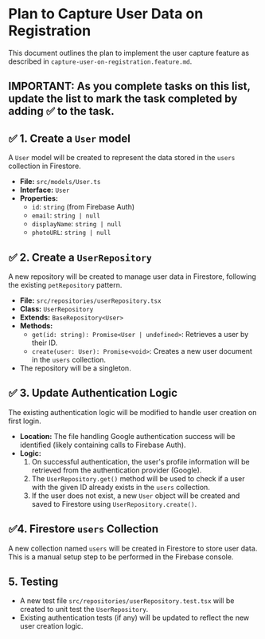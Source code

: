 # Plan to Capture User Data on Registration

This document outlines the plan to implement the user capture feature as described in `capture-user-on-registration.feature.md`.

## IMPORTANT: As you complete tasks on this list, update the list to mark the task completed by adding :white_check_mark: to the task.

## :white_check_mark: 1. Create a `User` model

A `User` model will be created to represent the data stored in the `users` collection in Firestore.

- **File:** `src/models/User.ts`
- **Interface:** `User`
- **Properties:**
  - `id`: `string` (from Firebase Auth)
  - `email`: `string | null`
  - `displayName`: `string | null`
  - `photoURL`: `string | null`

## :white_check_mark: 2. Create a `UserRepository`

A new repository will be created to manage user data in Firestore, following the existing `petRepository` pattern.

- **File:** `src/repositories/userRepository.tsx`
- **Class:** `UserRepository`
- **Extends:** `BaseRepository<User>`
- **Methods:**
  - `get(id: string): Promise<User | undefined>`: Retrieves a user by their ID.
  - `create(user: User): Promise<void>`: Creates a new user document in the `users` collection.
- The repository will be a singleton.

## :white_check_mark: 3. Update Authentication Logic

The existing authentication logic will be modified to handle user creation on first login.

- **Location:** The file handling Google authentication success will be identified (likely containing calls to Firebase Auth).
- **Logic:**
  1. On successful authentication, the user's profile information will be retrieved from the authentication provider (Google).
  2. The `UserRepository.get()` method will be used to check if a user with the given ID already exists in the `users` collection.
  3. If the user does not exist, a new `User` object will be created and saved to Firestore using `UserRepository.create()`.

## :white_check_mark:4. Firestore `users` Collection

A new collection named `users` will be created in Firestore to store user data. This is a manual setup step to be performed in the Firebase console.

## 5. Testing

- A new test file `src/repositories/userRepository.test.tsx` will be created to unit test the `UserRepository`.
- Existing authentication tests (if any) will be updated to reflect the new user creation logic.
